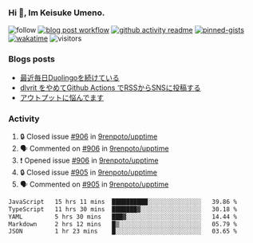### Hi 👋, Im Keisuke Umeno.

<!--
**9renpoto/9renpoto** is a ✨ _special_ ✨ repository because its `README.md` (this file) appears on your GitHub profile.

Here are some ideas to get you started:

- 🔭 I’m currently working on ...
- 🌱 I’m currently learning ...
- 👯 I’m looking to collaborate on ...
- 🤔 I’m looking for help with ...
- 💬 Ask me about ...
- 📫 How to reach me: ...
- 😄 Pronouns: ...
- ⚡ Fun fact: ...
-->

![follow](https://img.shields.io/github/followers/9renpoto?label=Follow&style=social)
[![blog post workflow](https://github.com/9renpoto/9renpoto/actions/workflows/blog.yml/badge.svg)](https://github.com/9renpoto/9renpoto/actions/workflows/blog.yml)
[![github activity readme](https://github.com/9renpoto/9renpoto/actions/workflows/activity.yml/badge.svg)](https://github.com/9renpoto/9renpoto/actions/workflows/activity.yml)
[![pinned-gists](https://github.com/9renpoto/9renpoto/actions/workflows/pin-gist.yml/badge.svg)](https://github.com/9renpoto/9renpoto/actions/workflows/pin-gist.yml)
[![wakatime](https://github.com/9renpoto/9renpoto/actions/workflows/waka-readme-status.yml/badge.svg)](https://github.com/9renpoto/9renpoto/actions/workflows/waka-readme-status.yml)
![visitors](https://komarev.com/ghpvc/?username=9renpoto&label=Profile%20views&color=0e75b6&style=flat)

### Blogs posts

<!-- BLOG-POST-LIST:START -->
- [最近毎日Duolingoを続けている](https://9renpoto.win/entry/2023/12/05/duolingo)
- [dlvrit をやめてGithub Actions でRSSからSNSに投稿する](https://9renpoto.win/entry/2023/11/12/dlvrit-to-gh-actions)
- [アウトプットに悩んでます](https://9renpoto.win/entry/2023/11/11/technology-to-limit-input)
<!-- BLOG-POST-LIST:END -->

### Activity

<!--START_SECTION:activity-->
1. 🔒 Closed issue [#906](https://github.com/9renpoto/upptime/issues/906) in [9renpoto/upptime](https://github.com/9renpoto/upptime)
2. 🗣 Commented on [#906](https://github.com/9renpoto/upptime/issues/906#issuecomment-1846310342) in [9renpoto/upptime](https://github.com/9renpoto/upptime)
3. ❗ Opened issue [#906](https://github.com/9renpoto/upptime/issues/906) in [9renpoto/upptime](https://github.com/9renpoto/upptime)
4. 🔒 Closed issue [#905](https://github.com/9renpoto/upptime/issues/905) in [9renpoto/upptime](https://github.com/9renpoto/upptime)
5. 🗣 Commented on [#905](https://github.com/9renpoto/upptime/issues/905#issuecomment-1842488676) in [9renpoto/upptime](https://github.com/9renpoto/upptime)
<!--END_SECTION:activity-->

<!--START_SECTION:waka-->

```txt
JavaScript   15 hrs 11 mins  ██████████░░░░░░░░░░░░░░░   39.86 %
TypeScript   11 hrs 30 mins  ███████▓░░░░░░░░░░░░░░░░░   30.18 %
YAML         5 hrs 30 mins   ███▓░░░░░░░░░░░░░░░░░░░░░   14.44 %
Markdown     2 hrs 12 mins   █▒░░░░░░░░░░░░░░░░░░░░░░░   05.79 %
JSON         1 hr 23 mins    █░░░░░░░░░░░░░░░░░░░░░░░░   03.65 %
```

<!--END_SECTION:waka-->
